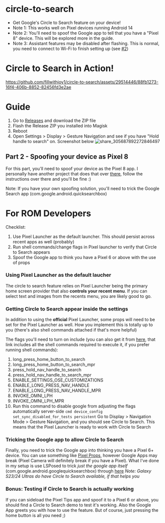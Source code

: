 # circle-to-search
- Get Google's Circle to Search feature on your device!
- Note 1: This works well on Pixel devices running Android 14
- Note 2: You'll need to spoof the Google app to tell that you have a "Pixel 8" device. This will be explored more in the guide.
- Note 3: Assistant features may be disabled after flashing. This is normal, you need to connect to Wi-Fi to finish setting up (see [#2](https://github.com/fillwithjoy1/circle-to-search/issues/2))

# Circle to Search in Action!
https://github.com/fillwithjoy1/circle-to-search/assets/29514446/88fb1273-16f4-406b-8852-82456fd3e2ae

# Guide
1. Go to [Releases](https://github.com/fillwithjoy1/circle-to-search/releases/tag/Release) and download the ZIP file
2. Flash the Release ZIP you installed into Magisk
3. Reboot
4. Open Settings > Display > Gesture Navigation and see if you have "Hold handle to search" on. Screenshot below ![share_305687892272846497](https://github.com/fillwithjoy1/circle-to-search/assets/29514446/4fbf74fa-e66c-4c7e-b036-ef783fecd26e)

## Part 2 - Spoofing your device as Pixel 8
For this part, you'll need to spoof your device as the Pixel 8 app. I personally have another project that does that over [there](https://github.com/fillwithjoy1/circle-to-search-spoofer), follow the instructions over there and you'll be fine :)

Note: If you have your own spoofing solution, you'll need to trick the Google Search app (com.google.android.quicksearchbox)

# For ROM Developers

Checklist:
1. Use Pixel Launcher as the default launcher. This should persist across recent apps as well (probably)
2. Run shell commands/change flags in Pixel launcher to verify that Circle to Search appears
3. Spoof the Google app to think you have a Pixel 6 or above with the use of props

### Using Pixel Launcher as the default laucher
The circle to search feature relies on Pixel Launcher being the primary home screen provider that also **controls your recent menu**. If you can select text and images from the recents menu, you are likely good to go.

### Getting Circle to Search appear inside the settings
In addition to using the **official** Pixel Launcher, some props will need to be set for the Pixel Launcher as well. How you implement this is totally up to you (there's also shell commands attached if that's more helpful)

The flags you'll need to turn on include (you can also get it from [here](https://github.com/fillwithjoy1/circle-to-search/blob/main/customize.sh), that link includes all the shell commands required to execute it, if you prefer running shell commands):
1. long_press_home_button_to_search
2. long_press_home_button_to_search_mpr
3. press_hold_nav_handle_to_search
4. press_hold_nav_handle_to_search_mpr
5. ENABLE_SETTINGS_OSE_CUSTOMIZATIONS
6. ENABLE_LONG_PRESS_NAV_HANDLE
7. ENABLE_LONG_PRESS_NAV_HANDLE_MPR
8. INVOKE_OMNI_LPH
9. INVOKE_OMNI_LPH_MPR
10. Run this command to disable google from adjusting the flags automatically server-side  `cmd device_config set_sync_disabled_for_tests persistent`
Go to Display > Navigation Mode > Gesture Navigation, and you should see Circle to Search. This means that the Pixel Launcher is ready to work with Circle to Search

### Tricking the Google app to allow Circle to Search
Finally, you need to trick the Google app into thinking you have a Pixel 6+ device. You can use something like [Pixel Props](https://github.com/Pixel-Props), however Google Apps may break (Pixel Camera will definitely break if you have a Pixel). What I've done in my setup is use LSPosed to trick _just the google app itself_ (com.google.android.googlequicksearchbox) through [here](https://github.com/fillwithjoy1/circle-to-search-spoofer)
_Note: Galaxy S23/24 Ultras do have Circle to Search available, if that helps you_

### Bonus: Testing if Circle to Search is actually working
If you can sideload the Pixel Tips app and spoof it to a Pixel 6 or above, you should find a Circle to Search demo to test it's working. Also the Google App greets you with how to use the feature. But of course, just pressing the home button is all you need ;)

